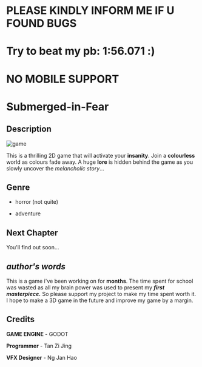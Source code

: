 # PLEASE KINDLY INFORM ME IF U FOUND BUGS
# Try to beat my pb: 1:56.071 :)
# NO MOBILE SUPPORT
# Submerged-in-Fear
## Description
![game](https://github.com/tzjingg/Submerged-in-Fear/assets/135602156/037eaaa2-e2ce-40e6-bf9b-85514d03d8f9)

This is a thrilling 2D game that will activate your **insanity**. Join a **colourless** world as colours fade away. A huge **lore** is hidden behind the game as you slowly uncover the _melancholic story_...

## Genre
- horror (not quite)

- adventure

## Next Chapter
You'll find out soon...

## _author's words_
This is a game i've been working on for **months**. The time spent for school was wasted as all my brain power was used to present my _**first masterpiece.**_ So please support my project to make my time spent worth it. I hope to make a 3D game in the future and improve my game by a margin.

## Credits

**GAME ENGINE** - GODOT

**Programmer** - Tan Zi Jing

**VFX Designer** - Ng Jan Hao
